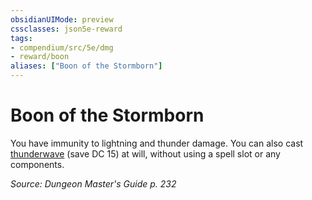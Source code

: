 ```yaml
---
obsidianUIMode: preview
cssclasses: json5e-reward
tags:
- compendium/src/5e/dmg
- reward/boon
aliases: ["Boon of the Stormborn"]
---
```

# Boon of the Stormborn

You have immunity to lightning and thunder damage. You can also cast [thunderwave](thunderwave.md) (save DC 15) at will, without using a spell slot or any components.

*Source: Dungeon Master's Guide p. 232*